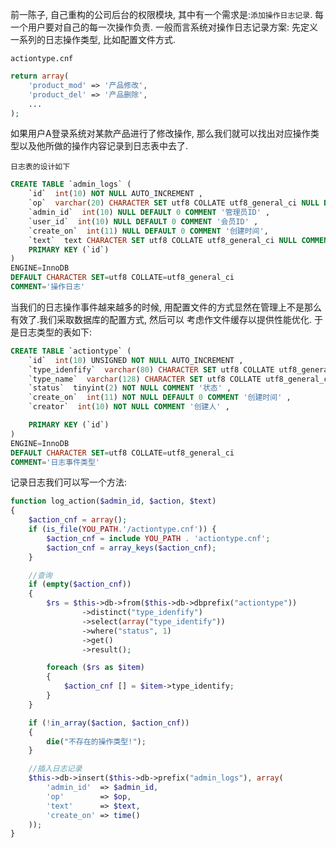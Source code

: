 前一陈子, 自己重构的公司后台的权限模块, 其中有一个需求是:`添加操作日志记录`. 每一个用户要对自己的每一次操作负责.
一般而言系统对操作日志记录方案: 先定义一系列的日志操作类型, 比如配置文件方式.

`actiontype.cnf`
```php
return array(
	'product_mod' => '产品修改',
	'product_del' => '产品删除',
	...
);
```
如果用户A登录系统对某款产品进行了修改操作, 那么我们就可以找出对应操作类型以及他所做的操作内容记录到日志表中去了.

`日志表的设计如下`
```sql
CREATE TABLE `admin_logs` (
	`id`  int(10) NOT NULL AUTO_INCREMENT ,
	`op`  varchar(20) CHARACTER SET utf8 COLLATE utf8_general_ci NULL DEFAULT NULL COMMENT '操作事件' ,
	`admin_id`  int(10) NULL DEFAULT 0 COMMENT '管理员ID' ,
	`user_id`  int(10) NULL DEFAULT 0 COMMENT '会员ID' ,
	`create_on`  int(11) NULL DEFAULT 0 COMMENT '创建时间',
	`text`  text CHARACTER SET utf8 COLLATE utf8_general_ci NULL COMMENT '日志内容',
	PRIMARY KEY (`id`)
)
ENGINE=InnoDB
DEFAULT CHARACTER SET=utf8 COLLATE=utf8_general_ci
COMMENT='操作日志'
```

当我们的日志操作事件越来越多的时候, 用配置文件的方式显然在管理上不是那么有效了.我们采取数据库的配置方式, 然后可以
考虑作文件缓存以提供性能优化. 于是日志类型的表如下:

```sql
CREATE TABLE `actiontype` (
	`id`  int(10) UNSIGNED NOT NULL AUTO_INCREMENT ,
	`type_idenfify`  varchar(80) CHARACTER SET utf8 COLLATE utf8_general_ci NOT NULL COMMENT '日志类型标识' ,
	`type_name`  varchar(128) CHARACTER SET utf8 COLLATE utf8_general_ci NOT NULL COMMENT '标题' ,
	`status`  tinyint(2) NOT NULL COMMENT '状态' ,
	`create_on`  int(11) NOT NULL DEFAULT 0 COMMENT '创建时间' ,
	`creator`  int(10) NOT NULL COMMENT '创建人' ,

	PRIMARY KEY (`id`)
)
ENGINE=InnoDB
DEFAULT CHARACTER SET=utf8 COLLATE=utf8_general_ci
COMMENT='日志事件类型'
```

记录日志我们可以写一个方法:

```php
function log_action($admin_id, $action, $text)
{
	$action_cnf = array();
	if (is_file(YOU_PATH.'/actiontype.cnf')) {
		$action_cnf = include YOU_PATH . 'actiontype.cnf';
		$action_cnf = array_keys($action_cnf);
	}

	//查询
	if (empty($action_cnf))
	{
		$rs = $this->db->from($this->db->dbprefix("actiontype"))
				->distinct("type_idenfify")
				->select(array("type_identify"))
				->where("status", 1)
				->get()
				->result();

		foreach ($rs as $item)
		{
			$action_cnf [] = $item->type_identify;
		}
	}

	if (!in_array($action, $action_cnf))
	{
		die("不存在的操作类型!");
	}

	//插入日志记录
	$this->db->insert($this->db->prefix("admin_logs"), array(
		'admin_id'  => $admin_id,
		'op'        => $op,
		'text'      => $text,
		'create_on' => time()
	));
}
```
